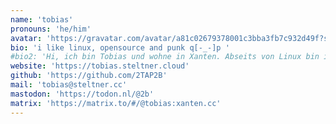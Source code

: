 ```yaml
---
name: 'tobias'
pronouns: 'he/him'
avatar: 'https://gravatar.com/avatar/a81c02679378001c3bba3fb7c932d49f?size=256'
bio: 'i like linux, opensource and punk q[-_-]p '
#bio2: 'Hi, ich bin Tobias und wohne in Xanten. Abseits von Linux bin ich ein Familienmensch, der Punk oder Metal hört und gerne Sport macht.'
website: 'https://tobias.steltner.cloud'
github: 'https://github.com/2TAP2B'
mail: 'tobias@steltner.cc'
mastodon: 'https://todon.nl/@2b'
matrix: 'https://matrix.to/#/@tobias:xanten.cc'
---
```

